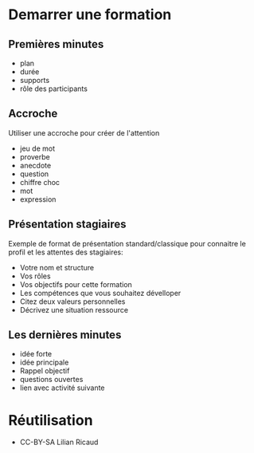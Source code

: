 <!--

---
title: Démarrage d'une formation
description: les ingrédients/éléments à ne pas oublier pour démarrer le moment de formation.

image_url: 
---

-->


# Demarrer une formation

## Premières minutes
- plan
- durée
- supports
- rôle des participants

## Accroche
Utiliser une accroche pour créer de l'attention
- jeu de mot
- proverbe
- anecdote
- question
- chiffre choc
- mot
- expression

## Présentation stagiaires

Exemple de format de présentation standard/classique pour connaitre le profil et les attentes des stagiaires:

- Votre nom et structure
- Vos rôles
- Vos objectifs pour cette formation
- Les compétences que vous souhaitez dévelloper
- Citez deux valeurs personnelles
- Décrivez une situation ressource

## Les dernières minutes
- idée forte
- idée principale
- Rappel objectif
- questions ouvertes
- lien avec activité suivante



# Réutilisation 
- CC-BY-SA Lilian Ricaud

